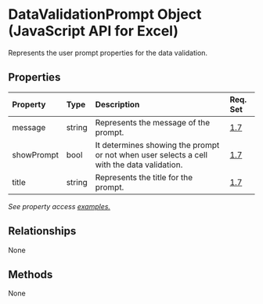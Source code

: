 # DataValidationPrompt Object (JavaScript API for Excel)

Represents the user prompt properties for the data validation.

## Properties

| Property	   | Type	|Description| Req. Set|
|:---------------|:--------|:----------|:----|
|message|string|Represents the message of the prompt.|[1.7](../requirement-sets/excel-api-requirement-sets.md)|
|showPrompt|bool|It determines showing the prompt or not when user selects a cell with the data validation.|[1.7](../requirement-sets/excel-api-requirement-sets.md)|
|title|string|Represents the title for the prompt.|[1.7](../requirement-sets/excel-api-requirement-sets.md)|

_See property access [examples.](#property-access-examples)_

## Relationships
None


## Methods
None

